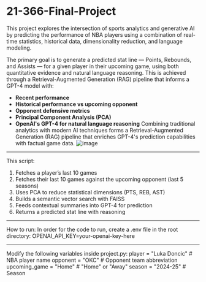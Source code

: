 # 21-366-Final-Project
This project explores the intersection of sports analytics and generative AI by predicting the performance of NBA players using a combination of real-time statistics, historical data, dimensionality reduction, and language modeling.

The primary goal is to generate a predicted stat line — Points, Rebounds, and Assists — for a given player in their upcoming game, using both quantitative evidence and natural language reasoning. This is achieved through a Retrieval-Augmented Generation (RAG) pipeline that informs a GPT-4 model with:
- **Recent performance**
- **Historical performance vs upcoming opponent**
- **Opponent defensive metrics**
- **Principal Component Analysis (PCA)**
- **OpenAI's GPT-4 for natural language reasoning**
Combining traditional analytics with modern AI techniques forms a Retrieval-Augmented Generation (RAG) pipeline that enriches GPT-4's prediction capabilities with factual game data.
![image](https://github.com/user-attachments/assets/4d695074-e861-4baf-8139-034fe7108c75)


---

This script:
1. Fetches a player’s last 10 games
2. Fetches their last 10 games against the upcoming opponent (last 5 seasons)
3. Uses PCA to reduce statistical dimensions (PTS, REB, AST)
4. Builds a semantic vector search with FAISS
5. Feeds contextual summaries into GPT-4 for prediction
6. Returns a predicted stat line with reasoning

---

How to run:
In order for the code to run, create a .env file in the root directory:
  OPENAI_API_KEY=your-openai-key-here

---

Modify the following variables inside project.py:
player = "Luka Doncic"        # NBA player name
opponent = "OKC"              # Opponent team abbreviation
upcoming_game = "Home"        # "Home" or "Away"
season = "2024-25"            # Season
